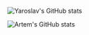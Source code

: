 ![Yaroslav's GitHub stats](https://github-readme-stats.vercel.app/api?username=yaroslavyadrov&show_icons=true&theme=dark)

![Artem's GitHub stats](https://github-readme-stats.vercel.app/api?username=artzmb&show_icons=true&theme=radical)
